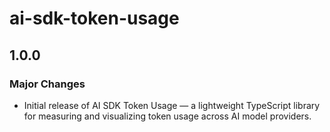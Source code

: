 # ai-sdk-token-usage

## 1.0.0

### Major Changes

- Initial release of AI SDK Token Usage — a lightweight TypeScript library for measuring and visualizing token usage across AI model providers.
